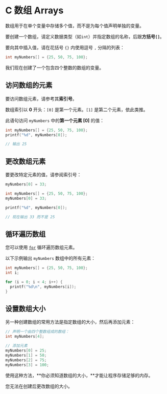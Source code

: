 C 数组 Arrays
===

数组用于在单个变量中存储多个值，而不是为每个值声明单独的变量。

要创建一个数组，请定义数据类型（如`int`）并指定数组的名称，后跟**方括号`[]`**。

要向其中插入值，请在花括号 `{}` 内使用逗号 `,` 分隔的列表：

```c
int myNumbers[] = {25, 50, 75, 100};
```

我们现在创建了一个包含四个整数的数组的变量。

## 访问数组的元素

要访问数组元素，请参考其**索引号**。

数组索引以 **0** 开头：`[0]` 是第一个元素。`[1]` 是第二个元素，依此类推。

此语句访问 `myNumbers` 中的**第一个元素 [0]** 的值：

```c
int myNumbers[] = {25, 50, 75, 100};
printf("%d", myNumbers[0]);

// 输出 25
```

## 更改数组元素

要更改特定元素的值，请参阅索引号：

```c
myNumbers[0] = 33;
```

```c
int myNumbers[] = {25, 50, 75, 100};
myNumbers[0] = 33;

printf("%d", myNumbers[0]);

// 现在输出 33 而不是 25
```

## 循环遍历数组

您可以使用 [`for`](./c_for_loop.md) 循环遍历数组元素。

以下示例输出 `myNumbers` 数组中的所有元素：

```c
int myNumbers[] = {25, 50, 75, 100};
int i;

for (i = 0; i < 4; i++) {
  printf("%d\n", myNumbers[i]);
}
```

## 设置数组大小

另一种创建数组的常用方法是指定数组的大小，然后再添加元素：

```c
// 声明一个由四个整数组成的数组：
int myNumbers[4];

// 添加元素
myNumbers[0] = 25;
myNumbers[1] = 50;
myNumbers[2] = 75;
myNumbers[3] = 100;
```

使用这种方法，**你必须知道数组的大小，**才能让程序存储足够的内存。

您无法在创建后更改数组的大小。
